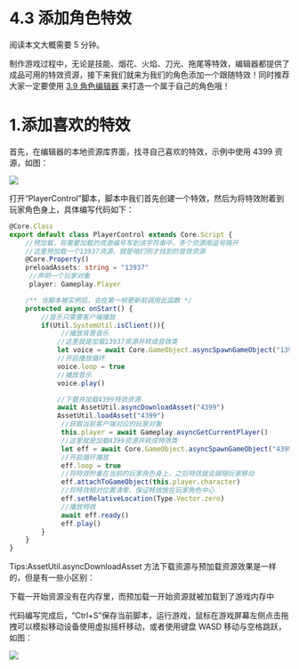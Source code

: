 # 4.3 添加角色特效

阅读本文大概需要 5 分钟。

制作游戏过程中，无论是技能、烟花、火焰、刀光、拖尾等特效，编辑器都提供了成品可用的特效资源，接下来我们就来为我们的角色添加一个跟随特效！同时推荐大家一定要使用 [3.9 角色编辑器](https://meta.feishu.cn/wiki/wikcnoCcc4OC5SPWsqgy9LWL57b) 来打造一个属于自己的角色哦！

# 1.添加喜欢的特效

首先，在编辑器的本地资源库界面，找寻自己喜欢的特效，示例中使用 4399 资源，如图：

![](https:/wstatic-a1.233leyuan.com/productdocs/static/boxcn7sjbh2X2cHUnokdqbqpDJf.png)

打开“PlayerControl”脚本，脚本中我们首先创建一个特效，然后为将特效附着到玩家角色身上，具体编写代码如下：

```typescript
@Core.Class
export default class PlayerControl extends Core.Script {
    //预加载，将需要加载的资源编号写到该字符串中，多个资源用逗号隔开
    //这里预加载一个13937资源，就是咱们刚才找到的音效资源
    @Core.Property()
    preloadAssets: string = "13937"
     //声明一个玩家对象
     player: Gameplay.Player

    /** 当脚本被实例后，会在第一帧更新前调用此函数 */
    protected async onStart() {
        //音乐只需要客户端播放
        if(Util.SystemUtil.isClient()){
             //播放背景音乐
            //这里就是加载13937资源并转成音效类
            let voice = await Core.GameObject.asyncSpawnGameObject("13937") as Gameplay.Sound
            //开启播放循环
            voice.loop = true
            //播放音乐
            voice.play()

            //下载并加载4399特效资源
            await AssetUtil.asyncDownloadAsset("4399")
            AssetUtil.loadAsset("4399")
             //获取当前客户端对应的玩家对象
             this.player = await Gameplay.asyncGetCurrentPlayer()
             //这里就是加载4399资源并转成特效类
             let eff = await Core.GameObject.asyncSpawnGameObject("4399") as Gameplay.Particle
             //开启循环播放
             eff.loop = true
             //将特效附着在当前的玩家角色身上，之后特效就会跟随玩家移动
             eff.attachToGameObject(this.player.character)
             //将特效相对位置清零，保证特效放在玩家角色中心
             eff.setRelativeLocation(Type.Vector.zero)
             //播放特效
             await eff.ready()
             eff.play()
        }
    }
}
```

Tips:AssetUtil.asyncDownloadAsset 方法下载资源与预加载资源效果是一样的，但是有一些小区别：

下载一开始资源没有在内存里，而预加载一开始资源就被加载到了游戏内存中

代码编写完成后，“Ctrl+S”保存当前脚本，运行游戏，鼠标在游戏屏幕左侧点击拖拽可以模拟移动设备使用虚拟摇杆移动，或者使用键盘 WASD 移动与空格跳跃，如图：

![](https:/wstatic-a1.233leyuan.com/productdocs/static/boxcnhbtoYMfIOjLtLL7tjjTXvf.gif)
